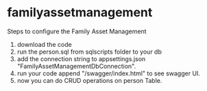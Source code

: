 # familyassetmanagement
Steps to configure the Family Asset Management 
1) download the code
2) run the person.sql from sqlscripts folder to your db
3) add the connection string to appsettings.json "FamilyAssetManagementDbConnection".
4) run your code append "/swagger/index.html" to see swagger UI.
5) now you can do CRUD operations on person Table.
